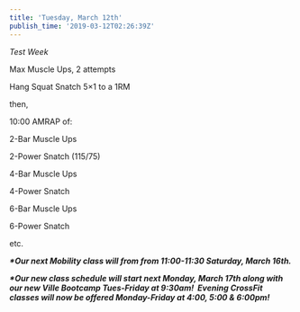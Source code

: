 ```yaml
---
title: 'Tuesday, March 12th'
publish_time: '2019-03-12T02:26:39Z'
---
```


*Test Week*

Max Muscle Ups, 2 attempts

Hang Squat Snatch 5×1 to a 1RM

then,

10:00 AMRAP of:

2-Bar Muscle Ups

2-Power Snatch (115/75)

4-Bar Muscle Ups

4-Power Snatch

6-Bar Muscle Ups

6-Power Snatch

etc.

***\*Our next Mobility class will from from 11:00-11:30 Saturday, March
16th.***

***\*Our new class schedule will start next Monday, March 17th along
with our new Ville Bootcamp Tues-Friday at 9:30am!  Evening CrossFit
classes will now be offered Monday-Friday at 4:00, 5:00 & 6:00pm!***
